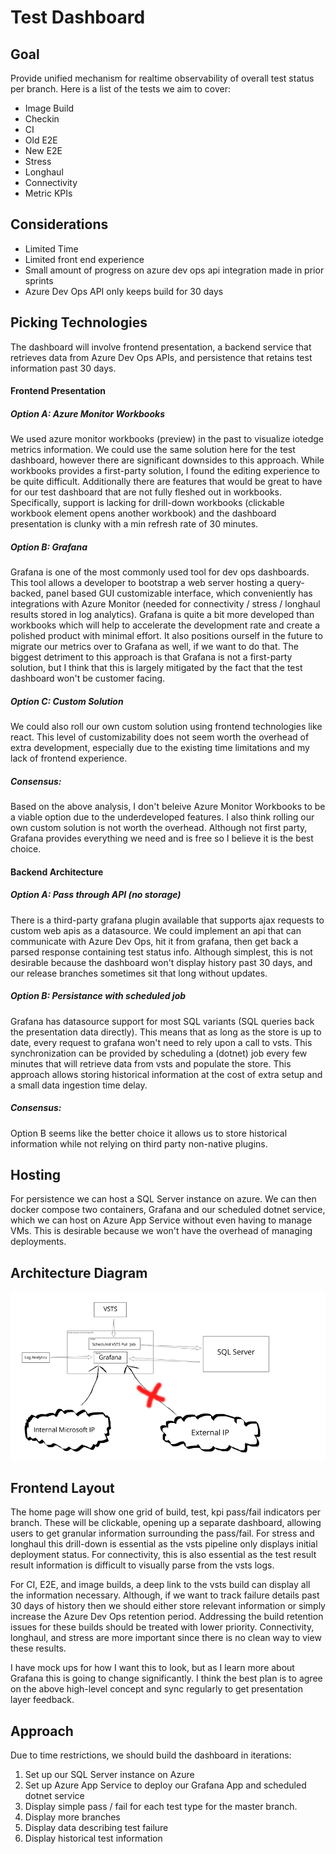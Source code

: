 # Test Dashboard

## Goal
Provide unified mechanism for realtime observability of overall test status per branch. Here is a list of the tests we aim to cover:
- Image Build
- Checkin
- CI
- Old E2E
- New E2E
- Stress
- Longhaul
- Connectivity
- Metric KPIs

## Considerations
- Limited Time
- Limited front end experience
- Small amount of progress on azure dev ops api integration made in prior sprints
- Azure Dev Ops API only keeps build for 30 days

## Picking Technologies

The dashboard will involve frontend presentation, a backend service that retrieves data from Azure Dev Ops APIs, and persistence that retains test information past 30 days.

#### Frontend Presentation

##### Option A: Azure Monitor Workbooks
We used azure monitor workbooks (preview) in the past to visualize iotedge metrics information. We could use the same solution here for the test dashboard, however there are significant downsides to this approach. While workbooks provides a first-party solution, I found the editing experience to be quite difficult. Additionally there are features that would be great to have for our test dashboard that are not fully fleshed out in workbooks. Specifically, support is lacking for drill-down workbooks (clickable workbook element opens another workbook) and the dashboard presentation is clunky with a min refresh rate of 30 minutes.

##### Option B: Grafana
Grafana is one of the most commonly used tool for dev ops dashboards. This tool allows a developer to bootstrap a web server hosting a query-backed, panel based GUI customizable interface, which conveniently has integrations with Azure Monitor (needed for connectivity / stress / longhaul results stored in log analytics). Grafana is quite a bit more developed than workbooks which will help to accelerate the development rate and create a polished product with minimal effort. It also positions ourself in the future to migrate our metrics over to Grafana as well, if we want to do that. The biggest detriment to this approach is that Grafana is not a first-party solution, but I think that this is largely mitigated by the fact that the test dashboard won't be customer facing. 

##### Option C: Custom Solution
We could also roll our own custom solution using frontend technologies like react. This level of customizability does not seem worth the overhead of extra development, especially due to the existing time limitations and my lack of frontend experience.

##### Consensus:
Based on the above analysis, I don't beleive Azure Monitor Workbooks to be a viable option due to the underdeveloped features. I also think rolling our own custom solution is not worth the overhead. Although not first party, Grafana provides everything we need and is free so I believe it is the best choice.

#### Backend Architecture

##### Option A: Pass through API (no storage)
There is a third-party grafana plugin available that supports ajax requests to custom web apis as a datasource. We could implement an api that can communicate with Azure Dev Ops, hit it from grafana, then get back a parsed response containing test status info. Although simplest, this is not desirable because the dashboard won't display history past 30 days, and our release branches sometimes sit that long without updates.

##### Option B: Persistance with scheduled job
Grafana has datasource support for most SQL variants (SQL queries back the presentation data directly). This means that as long as the store is up to date, every request to grafana won't need to rely upon a call to vsts. This synchronization can be provided by scheduling a (dotnet) job every few minutes that will retrieve data from vsts and populate the store. This approach allows storing historical information at the cost of extra setup and a small data ingestion time delay.

##### Consensus:
Option B seems like the better choice it allows us to store historical information while not relying on third party 
non-native plugins. 

## Hosting
For persistence we can host a SQL Server instance on azure. We can then docker compose two containers, Grafana and our scheduled dotnet service, which we can host on Azure App Service without even having to manage VMs. This is desirable because we won't have the overhead of managing deployments. 

## Architecture Diagram
![Backend Architecture](./images/BackendArchResize.jpg "Backend Architecture")

## Frontend Layout
The home page will show one grid of build, test, kpi pass/fail indicators per branch. These will be clickable, opening up a separate dashboard, allowing users to get granular information surrounding the pass/fail. For stress and longhaul this drill-down is essential as the vsts pipeline only displays initial deployment status. For connectivity, this is also essential as the test result result information is difficult to visually parse from the vsts logs. 

For CI, E2E, and image builds, a deep link to the vsts build can display all the information necessary. Although, if we want to track failure details past 30 days of history then we should either store relevant information or simply increase the Azure Dev Ops retention period. Addressing the build retention issues for these builds should be treated with lower priority. Connectivity, longhaul, and stress are more important since there is no clean way to view these results.

I have mock ups for how I want this to look, but as I learn more about Grafana this is going to change significantly. I think the best plan is to agree on the above high-level concept and sync regularly to get presentation layer feedback.

## Approach
Due to time restrictions, we should build the dashboard in iterations:

1. Set up our SQL Server instance on Azure
2. Set up Azure App Service to deploy our Grafana App and scheduled dotnet service
3. Display simple pass / fail for each test type for the master branch. 
4. Display more branches
5. Display data describing test failure 
6. Display historical test information
